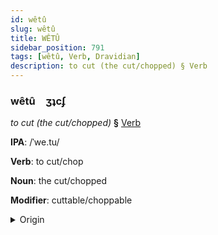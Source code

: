 ```yaml
---
id: wêtû
slug: wêtû
title: WÊTÛ
sidebar_position: 791
tags: [wêtû, Verb, Dravidian]
description: to cut (the cut/chopped) § Verb
---
```


### wêtû&emsp;<span kind="abugida">ʒʇcʄ</span>

*to cut (the cut/chopped)* **§** [Verb](../../tags/Verb)

**IPA**: /ˈwe.tu/

**Verb**: to cut/chop

**Noun**: the cut/chopped

**Modifier**: cuttable/choppable

<details>
    <summary>Origin</summary>
    Tamil வெட்டு veṭṭu [ʋeʈːɯ]<br/>
    <em>Dravidian Language Family</em>
</details>